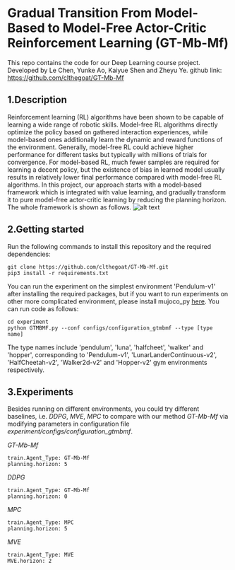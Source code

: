 # Gradual Transition From Model-Based to Model-Free Actor-Critic Reinforcement Learning (GT-Mb-Mf) #
This repo contains the code for our Deep Learning course project. 
 <br> Developed by Le Chen, Yunke Ao, Kaiyue Shen and Zheyu Ye.
 github link: https://github.com/clthegoat/GT-Mb-Mf

## 1.Description ##
Reinforcement learning (RL) algorithms have been shown to be capable of learning a wide range of robotic skills. Model-free RL algorithms directly optimize the policy based on gathered interaction experiences, while model-based ones additionally learn the dynamic and reward functions of the environment. Generally, model-free RL could achieve higher performance for different tasks but typically with millions of trials for convergence. For model-based RL, much fewer samples are required for learning a decent policy, but the existence of bias in learned model usually results in relatively lower final performance compared with model-free RL algorithms. 
In this project, our approach starts with a model-based framework which is integrated with value learning, and gradually transform it to pure model-free actor-critic learning by reducing the planning horizon. The whole framework is shown as follows.
![alt text](https://github.com/clthegoat/GT-Mb-Mf/blob/main/experiment/assets/framework_reduction.png?raw=true)

## 2.Getting started ##
Run the following commands to install this repository and the required dependencies:
```
git clone https://github.com/clthegoat/GT-Mb-Mf.git
pip3 install -r requirements.txt
```
You can run the experiment on the simplest environment 'Pendulum-v1' after installing the required packages, but if you want to run experiments on other more complicated environment, please install mujoco_py [here](https://github.com/openai/mujoco-py). You can run code as follows:
```
cd experiment
python GTMBMF.py --conf configs/configuration_gtmbmf --type [type name]
```
The type names include 'pendulum', 'luna', 'halfcheet', 'walker' and 'hopper', corresponding to 'Pendulum-v1', 'LunarLanderContinuous-v2', 'HalfCheetah-v2', 'Walker2d-v2' and 'Hopper-v2' gym environments respectively.

## 3.Experiments ##
Besides running on different environments, you could try different baselines, i.e. *DDPG*, *MVE*, *MPC* to compare with our method *GT-Mb-Mf* via modifying parameters in configuration file *experiment/configs/configuration_gtmbmf*.

*GT-Mb-Mf*
```
train.Agent_Type: GT-Mb-Mf
planning.horizon: 5
```
*DDPG*
```
train.Agent_Type: GT-Mb-Mf
planning.horizon: 0
```
*MPC*
```
train.Agent_Type: MPC
planning.horizon: 5
```
*MVE*
```
train.Agent_Type: MVE
MVE.horizon: 2
```
